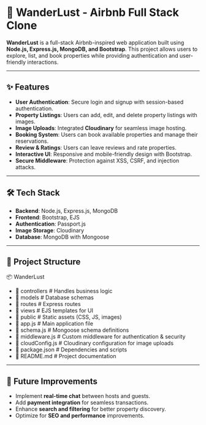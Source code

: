 # 🏡 WanderLust - Airbnb Full Stack Clone  

**WanderLust** is a full-stack Airbnb-inspired web application built using **Node.js, Express.js, MongoDB, and Bootstrap**. This project allows users to explore, list, and book properties while providing authentication and user-friendly interactions.  

---

## ✨ Features  

- **User Authentication**: Secure login and signup with session-based authentication.  
- **Property Listings**: Users can add, edit, and delete property listings with images.  
- **Image Uploads**: Integrated **Cloudinary** for seamless image hosting.  
- **Booking System**: Users can book available properties and manage their reservations.  
- **Review & Ratings**: Users can leave reviews and rate properties.  
- **Interactive UI**: Responsive and mobile-friendly design with Bootstrap.  
- **Secure Middleware**: Protection against XSS, CSRF, and injection attacks.  

---

## 🛠 Tech Stack  

- **Backend**: Node.js, Express.js, MongoDB  
- **Frontend**: Bootstrap, EJS  
- **Authentication**: Passport.js  
- **Image Storage**: Cloudinary  
- **Database**: MongoDB with Mongoose  

---

## 📂 Project Structure  

📦 WanderLust
- 📁 controllers # Handles business logic
- 📁 models # Database schemas
- 📁 routes # Express routes
- 📁 views # EJS templates for UI
- 📁 public # Static assets (CSS, JS, images)
- 📄 app.js # Main application file
- 📄 schema.js # Mongoose schema definitions
- 📄 middleware.js # Custom middleware for authentication & security
- 📄 cloudConfig.js # Cloudinary configuration for image uploads
- 📄 package.json # Dependencies and scripts
- 📄 README.md # Project documentation


---

## 📌 Future Improvements  

- Implement **real-time chat** between hosts and guests.  
- Add **payment integration** for seamless transactions.  
- Enhance **search and filtering** for better property discovery.  
- Optimize for **SEO and performance** improvements.  

